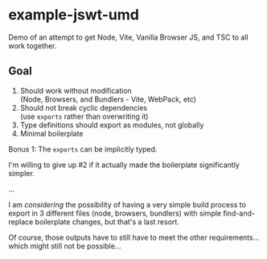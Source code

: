 # example-jswt-umd

Demo of an attempt to get Node, Vite, Vanilla Browser JS, and TSC to all work
together.

## Goal

1. Should work without modification \
   (Node, Browsers, and Bundlers - Vite, WebPack, etc)
2. Should not break cyclic dependencies \
   (use `exports` rather than overwriting it)
3. Type definitions should export as modules, not globally
4. Minimal boilerplate

Bonus 1: The `exports` can be implicitly typed.

I'm willing to give up #2 if it actually made the boilerplate significantly
simpler.

...

I am _considering_ the possibility of having a very simple build process to
export in 3 different files (node, browsers, bundlers) with simple
find-and-replace boilerplate changes, but that's a last resort.

Of course, those outputs have to still have to meet the other requirements...
which might still not be possible...
